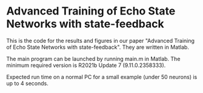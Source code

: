 # Advanced Training of Echo State Networks with state-feedback

This is the code for the results and figures in our paper "Advanced Training of Echo State Networks with state-feedback". They are written in Matlab.

The main program can be launched by running main.m in Matlab. The minimum required version is R2021b Update 7 (9.11.0.2358333). 


Expected run time on a normal PC for a small example (under 50 neurons) is up to 4 seconds.
